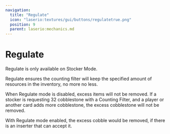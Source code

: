 ```yaml
---
navigation:
  title: "Regulate"
  icon: "laserio:textures/gui/buttons/regulatetrue.png"
  position: 9
  parent: laserio:mechanics.md
---
```


# Regulate

Regulate is only available on Stocker Mode.

Regulate ensures the counting filter will keep the specified amount of resources in the inventory, no more no less.

When Regulate mode is disabled, excess items will not be removed. If a stocker is requesting 32 cobblestone with a Counting Filter, and a player or another card adds more cobblestone, the excess cobblestone will not be removed.

With Regulate mode enabled, the excess cobble would be removed, if there is an inserter that can accept it.

